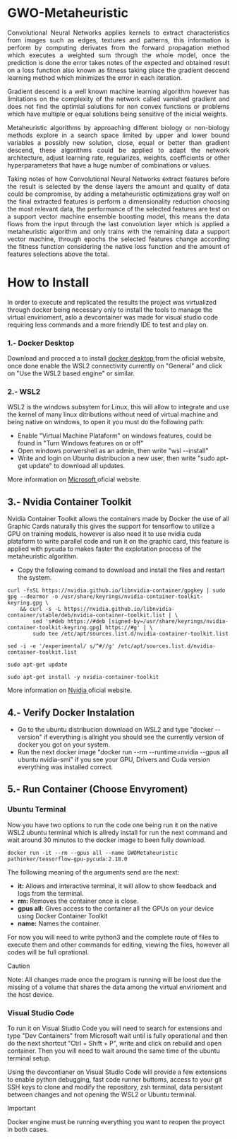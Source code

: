 # GWO-Metaheuristic

<p align="justify">    
Convolutional Neural Networks applies kernels to extract characteristics from images such as edges, textures and patterns, this information is perform by computing derivates from the forward propagation method which executes a weighted sum through the whole model, once the prediction is done the error takes notes of the expected and obtained result on a loss function also known as fitness taking place the gradient descend learning method which minimizes the error in each iteration. 
</p>

<p align="justify">
Gradient descend is a well known machine learning algorithm however has limitations on the complexity of the network called vanished gradient and does not find the optimial solutions for non convex functions or problems which have multiple or equal solutions being sensitive of the inicial weights.
</p>

<p align="justify">
Metaheuristic algorithms by approaching different biology or non-biology methods explore in a search space limited by upper and lower bound variables a possibly new solution, close, equal or better than gradient descend, these algorithms could be applied to adapt the network architecture, adjust learning rate, regularizes, weights, coefficients or other hyperparameters that have a huge number of combinations or values.
</p>

<p align="justify">
Taking notes of how Convolutional Neural Networks extract features before the result is selected by the dense layers the amount and quality of data could be compromise, by adding a metaheuristic optimizations gray wolf on the final extracted features is perform a dimensionality reduction choosing the most relevant data, the performance of the selected features are test on a support vector machine ensemble boosting model, this means the data flows from the input through the last convolution layer which is applied a metaheuristic algorithm and only trains with the remaining data a support vector machine, through epochs the selected features change according the fitness function considering the native loss function and the amount of features selections above the total.
</p>

# How to Install

<p align="justify">

In order to execute and replicated the results the project was virtualized through docker being necessary only to install the tools to manage the virtual envirioment, aslo a devcontainer was made for visual studio code requiring less commands and a more friendly IDE to test and play on.    

</p>

### 1.- Docker Desktop

<p align="justify">

Download and procced a to install <a href = "www.docker.com/"> docker desktop </a> from the oficial website, once done enable the WSL2 connectivity currently on "General" and click on "Use the WSL2 based engine" or similar.

</p>

### 2.- WSL2

<p align="justify">

WSL2 is the windows subsytem for Linux, this will allow to integrate and use the kernel of many linux ditributions without need of virtual machine and being native on windows, to open it you must do the following path:

</p>

- Enable "Virtual Machine Plataform" on windows features, could be found in "Turn Windows features on or off"
- Open windows porwershell as an admin, then write "wsl --install"
- Write and login on Ubuntu distribucion a new user, then write "sudo apt-get update" to download all updates.

More information on <a href = "https://learn.microsoft.com/en-us/windows/wsl/install"> Microsoft </a>  oficial website.

## 3.- Nvidia Container Toolkit

<p align="justify">

Nvidia Container Toolkit allows the containers made by Docker the use of all Graphic Cards naturally this gives the support for tensorflow to utilize a GPU on training models, however is also need it to use nvidia cuda plataform to write parallel code and run it on the graphic card, this feature is applied with pycuda to makes faster the explotation process of the metaheuristic algorithm.

</p>

- Copy the following comand to download and install the files and restart the system.

```
curl -fsSL https://nvidia.github.io/libnvidia-container/gpgkey | sudo gpg --dearmor -o /usr/share/keyrings/nvidia-container-toolkit-keyring.gpg \
    && curl -s -L https://nvidia.github.io/libnvidia-container/stable/deb/nvidia-container-toolkit.list | \
        sed 's#deb https://#deb [signed-by=/usr/share/keyrings/nvidia-container-toolkit-keyring.gpg] https://#g' | \
        sudo tee /etc/apt/sources.list.d/nvidia-container-toolkit.list
```

```
sed -i -e '/experimental/ s/^#//g' /etc/apt/sources.list.d/nvidia-container-toolkit.list
```

```
sudo apt-get update
```

```
sudo apt-get install -y nvidia-container-toolkit
```

More information on <a href = "https://docs.nvidia.com/datacenter/cloud-native/container-toolkit/latest/install-guide.html"> Nvidia </a>  oficial website.

## 4.- Verify Docker Instalation

- Go to the ubuntu distribucion download on WSL2 and type "docker --version" if everything is allright you should see the currently version of docker you got on your system.
- Run the next docker image "docker run --rm --runtime=nvidia --gpus all ubuntu nvidia-smi" if you see your GPU, Drivers and Cuda version everything was installed correct.

## 5.- Run Container (Choose Envyroment)

### Ubuntu Terminal

Now you have two options to run the code one being run it on the native WSL2 ubuntu terminal which is allredy install for run the next command and wait around 30 minutos to the docker image to been fully download.

```
docker run -it --rm --gpus all --name GWOMetaheuristic pathinker/tensorflow-gpu-pycuda:2.18.0
```

The following meaning of the arguments send are the next:

- **it:** Allows and interactive terminal, it will allow to show feedback and logs from the terminal.
- **rm:** Removes the container once is close.
- **gpus all:** Gives access to the container all the GPUs on your device using Docker Container Toolkit
- **name:** Names the container.

For now you will need to write python3 and the complete route of files to execute them and other commands for editing, viewing the files, however all codes will be full oprational.

> [!CAUTION]
> Note: All changes made once the program is running will be loost due the missing of a volume that shares the data among the virtual envirioment and the host device.

### Visual Studio Code

To run it on Visual Studio Code you will need to search for extensions and type "Dev Containers" from Microsoft wait until is fully operational and then do the next shortcut "Ctrl + Shift + P", write and click on rebuild and open container. Then you will need to wait around the same time of the ubuntu terminal setup.

Using the devcontianer on Visual Studio Code will provide a few extensions to enable python debugging, fast code runner buttoms, access to your git SSH keys to clone and modify the repository, zsh terminal, data persistant between changes and not opening the WSL2 or Ubuntu terminal.

> [!IMPORTANT]
> Docker engine must be running everything you want to reopen the proyect in both cases.